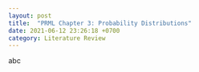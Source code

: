```yaml
---
layout: post
title:  "PRML Chapter 3: Probability Distributions"
date: 2021-06-12 23:26:18 +0700
category: Literature Review
---
```


abc
